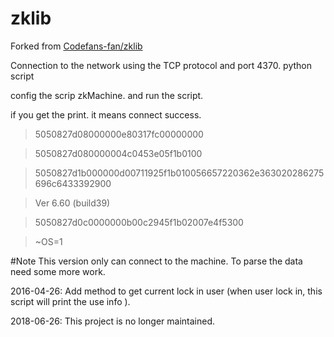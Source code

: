 # zklib
Forked from [Codefans-fan/zklib](https://github.com/Codefans-fan/zklib)


Connection to the network using the TCP protocol and port 4370.
python script




config the scrip zkMachine. 
and run the script.

if you get the print. it means connect success.

>5050827d08000000e80317fc00000000

>5050827d080000004c0453e05f1b0100

>5050827d1b000000d00711925f1b010056657220362e363020286275696c6433392900

>Ver 6.60 (build39)

>5050827d0c0000000b00c2945f1b02007e4f5300

>~OS=1



#Note
This version only can connect to the machine. To parse the data need some more work.

2016-04-26: Add method to get current lock in user (when user lock in, this script will print the use info ).


2018-06-26: This project is no longer maintained. 


